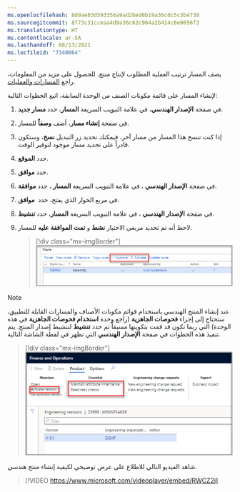```yaml
---
ms.openlocfilehash: 8d9ae03d593356a9ad2bed0b19a36cdc5c3b4738
ms.sourcegitcommit: 8773c31cceaa4d9a36c62c964a2b414c6e0656f3
ms.translationtype: HT
ms.contentlocale: ar-SA
ms.lasthandoff: 08/13/2021
ms.locfileid: "7340064"
---
```

يصف المسار ترتيب العملية المطلوب لإنتاج منتج. للحصول على مزيد من المعلومات، راجع [المسارات والعمليات](/dynamics365/supply-chain/production-control/routes-operations/?azure-portal=true).

لإنشاء المسار على قائمة مكونات الصنف من الوحدة السابقة، اتبع الخطوات التالية:

1.  في صفحة **الإصدار الهندسي**، في علامة التبويب السريعة **المسار**، حدد **مسار جديد**.

1.  في صفحة **إنشاء مسار**، أضف **وصفاً** للمسار.

1.  إذا كنت تنسخ هذا المسار من مسار آخر، فيمكنك تحديد زر التبديل **نسخ**، وستكون قادراً على تحديد مسار موجود لتوفير الوقت.

1.  حدد **الموقع**.

1.  حدد **موافق**.

1.  في صفحة **الإصدار الهندسي** ، في علامة التبويب السريعة **المسار** ، حدد **موافقة**.

1.  في مربع الحوار الذي يفتح، حدد  **موافق**.

1.  في صفحة **الإصدار الهندسي** ، في علامة التبويب السريعة **المسار**، حدد **تنشيط**.

1.  لاحظ أنه تم تحديد مربعي الاختيار **نشط** و **‏‏تمت الموافقة عليه** للمسار.

    > [!div class="mx-imgBorder"]
    > [![لقطة شاشة لصفحة الإصدار الهندسي. في علامة التبويب السريعة "المسار"، حدد "مسار جديد".](../media/create-route.png)](../media/create-route.png#lightbox)

> [!NOTE]
> عند إنشاء المنتج الهندسي باستخدام قوائم مكونات الأصناف والمسارات القابلة للتطبيق، ستحتاج إلى إجراء **فحوصات الجاهزية** (راجع وحدة **استخدام فحوصات الجاهزية** في هذه الوحدة) التي ربما تكون قد قمت بتكوينها مسبقاً ثم حدد **تنشيط** لتنشيط إصدار المنتج. يتم تنفيذ هذه الخطوات في صفحة **الإصدار الهندسي** التي تظهر في لقطة الشاشة التالية.

> [!div class="mx-imgBorder"]
> [![لقطة شاشة لقسم الإصدار الهندسي > المنتج > الصيانة >. يتم تمييز زر تنشيط الإصدار. ضمن قسم قائمة الاختيار، يتم تمييز خيارات صيانة توريث السمات وفحوصات الجاهزية.](../media/activate-product-version.png)](../media/activate-product-version.png#lightbox)

شاهد الفيديو التالي للاطلاع على عرض توضيحي لكيفية إنشاء منتج هندسي.

> [!VIDEO https://www.microsoft.com/videoplayer/embed/RWCZ2j]

